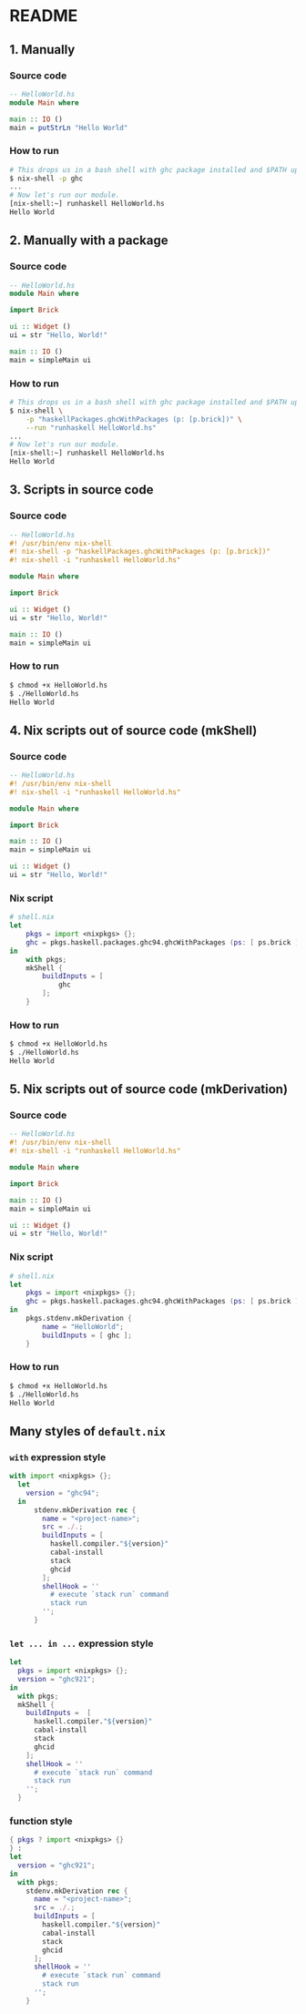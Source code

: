 # README

## 1. Manually

### Source code

```haskell
-- HelloWorld.hs
module Main where

main :: IO ()
main = putStrLn "Hello World"
```

### How to run

```bash
# This drops us in a bash shell with ghc package installed and $PATH updated.
$ nix-shell -p ghc
...
# Now let's run our module.
[nix-shell:~] runhaskell HelloWorld.hs
Hello World
```

## 2. Manually with a package

### Source code

```haskell
-- HelloWorld.hs
module Main where

import Brick

ui :: Widget ()
ui = str "Hello, World!"

main :: IO ()
main = simpleMain ui
```

### How to run

```bash
# This drops us in a bash shell with ghc package installed and $PATH updated.
$ nix-shell \
    -p "haskellPackages.ghcWithPackages (p: [p.brick])" \
    --run "runhaskell HelloWorld.hs"
...
# Now let's run our module.
[nix-shell:~] runhaskell HelloWorld.hs
Hello World
```

## 3. Scripts in source code

### Source code

```haskell
-- HelloWorld.hs
#! /usr/bin/env nix-shell
#! nix-shell -p "haskellPackages.ghcWithPackages (p: [p.brick])"
#! nix-shell -i "runhaskell HelloWorld.hs"

module Main where

import Brick

ui :: Widget ()
ui = str "Hello, World!"

main :: IO ()
main = simpleMain ui
```

### How to run

```bash
$ chmod +x HelloWorld.hs
$ ./HelloWorld.hs
Hello World
```

## 4. Nix scripts out of source code (mkShell)

### Source code

```haskell
-- HelloWorld.hs
#! /usr/bin/env nix-shell
#! nix-shell -i "runhaskell HelloWorld.hs"

module Main where

import Brick

main :: IO ()
main = simpleMain ui

ui :: Widget ()
ui = str "Hello, World!"
```

### Nix script

```nix
# shell.nix
let
    pkgs = import <nixpkgs> {};
    ghc = pkgs.haskell.packages.ghc94.ghcWithPackages (ps: [ ps.brick ]);
in
    with pkgs;
    mkShell {
        buildInputs = [
            ghc
        ];
    }
```

### How to run

```bash
$ chmod +x HelloWorld.hs
$ ./HelloWorld.hs
Hello World
```

## 5. Nix scripts out of source code (mkDerivation)

### Source code

```haskell
-- HelloWorld.hs
#! /usr/bin/env nix-shell
#! nix-shell -i "runhaskell HelloWorld.hs"

module Main where

import Brick

main :: IO ()
main = simpleMain ui

ui :: Widget ()
ui = str "Hello, World!"
```

### Nix script

```nix
# shell.nix
let
    pkgs = import <nixpkgs> {};
    ghc = pkgs.haskell.packages.ghc94.ghcWithPackages (ps: [ ps.brick ]);
in
    pkgs.stdenv.mkDerivation {
        name = "HelloWorld";
        buildInputs = [ ghc ];
    }

```

### How to run

```bash
$ chmod +x HelloWorld.hs
$ ./HelloWorld.hs
Hello World
```

## Many styles of `default.nix`

### `with` expression style

```nix
with import <nixpkgs> {};
  let
    version = "ghc94";
  in
      stdenv.mkDerivation rec {
        name = "<project-name>";
        src = ./.;
        buildInputs = [
          haskell.compiler."${version}"
          cabal-install
          stack
          ghcid
        ];
        shellHook = ''
          # execute `stack run` command
          stack run
        '';
      }
```

### `let ... in ...` expression style

```nix
let
  pkgs = import <nixpkgs> {};
  version = "ghc921";
in
  with pkgs;
  mkShell {
    buildInputs =  [
      haskell.compiler."${version}"
      cabal-install
      stack
      ghcid
    ];
    shellHook = ''
      # execute `stack run` command
      stack run
    '';
  }
```

### function style

```nix
{ pkgs ? import <nixpkgs> {}
} :
let
  version = "ghc921";
in
  with pkgs;
    stdenv.mkDerivation rec {
      name = "<project-name>";
      src = ./.;
      buildInputs = [
        haskell.compiler."${version}"
        cabal-install
        stack
        ghcid
      ];
      shellHook = ''
        # execute `stack run` command
        stack run
      '';
    }
```
